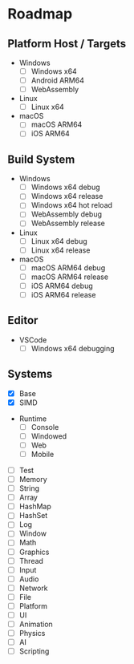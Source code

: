 # Roadmap

## Platform Host / Targets

- Windows
  - [ ] Windows x64
  - [ ] Android ARM64
  - [ ] WebAssembly
- Linux
  - [ ] Linux x64
- macOS
  - [ ] macOS ARM64
  - [ ] iOS ARM64

## Build System

- Windows
  - [ ] Windows x64 debug
  - [ ] Windows x64 release
  - [ ] Windows x64 hot reload
  - [ ] WebAssembly debug
  - [ ] WebAssembly release
- Linux
  - [ ] Linux x64 debug
  - [ ] Linux x64 release
- macOS
  - [ ] macOS ARM64 debug
  - [ ] macOS ARM64 release
  - [ ] iOS ARM64 debug
  - [ ] iOS ARM64 release

## Editor

- VSCode
  - [ ] Windows x64 debugging

## Systems

- [x] Base
- [x] SIMD
- Runtime
  - [ ] Console
  - [ ] Windowed
  - [ ] Web
  - [ ] Mobile
- [ ] Test
- [ ] Memory
- [ ] String
- [ ] Array
- [ ] HashMap
- [ ] HashSet
- [ ] Log
- [ ] Window
- [ ] Math
- [ ] Graphics
- [ ] Thread
- [ ] Input
- [ ] Audio
- [ ] Network
- [ ] File
- [ ] Platform
- [ ] UI
- [ ] Animation
- [ ] Physics
- [ ] AI
- [ ] Scripting
